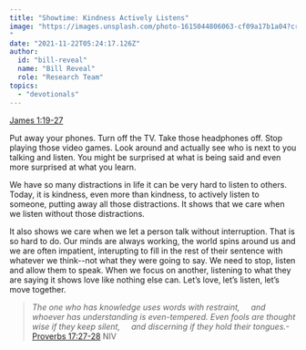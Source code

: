 ```yaml
---
title: "Showtime: Kindness Actively Listens"
image: "https://images.unsplash.com/photo-1615044806063-cf09a17b1a04?crop=entropy&cs=srgb&fm=jpg&ixid=Mnw5NjYxfDB8MXxzZWFyY2h8MTB8fFRydXRofGVufDB8fHx8MTYxODIzNjM3Mw&ixlib=rb-1.2.1&q=85
"
date: "2021-11-22T05:24:17.126Z"
author:
  id: "bill-reveal"
  name: "Bill Reveal"
  role: "Research Team"
topics:
  - "devotionals"
---
```

[James 1:19-27][1]

Put away your phones. Turn off the TV. Take those headphones off. Stop playing those video games. Look around and actually see who is next to you talking and listen. You might be surprised at what is being said and even more surprised at what you learn.

We have so many distractions in life it can be very hard to listen to others. Today, it is kindness, even more than kindness, to actively listen to someone, putting away all those distractions. It shows that we care when we listen without those distractions.

It also shows we care when we let a person talk without interruption. That is so hard to do. Our minds are always working, the world spins around us and we are often impatient, interupting to fill in the rest of their sentence with whatever we think--not what they were going to say. We need to stop, listen and allow them to speak. When we focus on another, listening to what they are saying it shows love like nothing else can. Let’s love, let’s listen, let’s move together.

> _The one who has knowledge uses words with restraint,
> &nbsp;&nbsp;&nbsp;&nbsp;and whoever has understanding is even-tempered.
> Even fools are thought wise if they keep silent,
> &nbsp;&nbsp;&nbsp;&nbsp;and discerning if they hold their tongues._-[Proverbs‬ ‭17:27-28][2]‬ ‭NIV

[1]:	https://biblehub.com/context/james/1-19.htm
[2]:	https://biblehub.com/context/proverbs/17-27.htm
